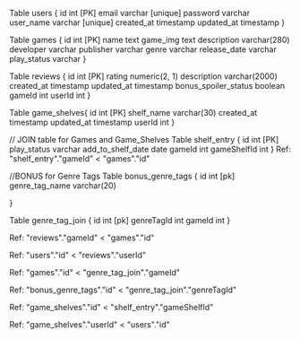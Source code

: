 Table users {
  id int [PK]
  email varchar [unique]
  password varchar
  user_name varchar [unique]
  created_at timestamp
  updated_at timestamp
}


Table games {
  id int [PK]
  name text
  game_img text
  description varchar(280)
  developer varchar
  publisher varchar
  genre varchar
  release_date varchar
  play_status varchar
}

Table reviews {
  id int [PK]
  rating numeric(2, 1)
  description varchar(2000)
  created_at timestamp
  updated_at timestamp
  bonus_spoiler_status boolean
  gameId int
  userId int
}

Table game_shelves{
  id int [PK]
  shelf_name varchar(30)
  created_at timestamp
  updated_at timestamp
  userId int
}


// JOIN table for Games and Game_Shelves
Table shelf_entry {
  id int [PK]
  play_status varchar
  add_to_shelf_date date
  gameId int
  gameShelfId int
}
Ref: "shelf_entry"."gameId" < "games"."id"

//BONUS for Genre Tags
Table bonus_genre_tags {
  id int [pk]
  genre_tag_name varchar(20)
  
}

Table genre_tag_join {
  id int [pk]
  genreTagId int
  gameId int
}


Ref: "reviews"."gameId" < "games"."id"

Ref: "users"."id" < "reviews"."userId"

Ref: "games"."id" < "genre_tag_join"."gameId"

Ref: "bonus_genre_tags"."id" < "genre_tag_join"."genreTagId"

Ref: "game_shelves"."id" < "shelf_entry"."gameShelfId"

Ref: "game_shelves"."userId" < "users"."id"